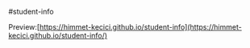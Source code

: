 #student-info

Preview:[https://himmet-kecici.github.io/student-info](https://himmet-kecici.github.io/student-info/)